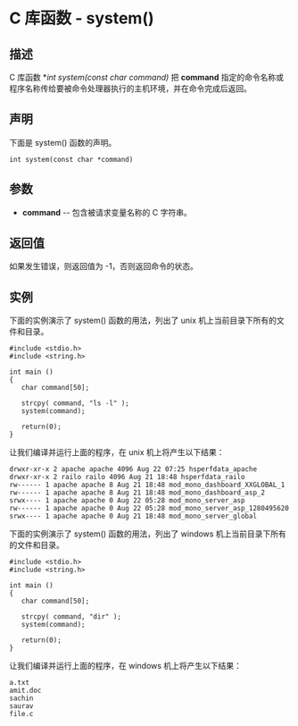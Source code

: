 
# C 库函数 - system()

  

## 描述

C 库函数 **int system(const char *command)** 把 **command** 指定的命令名称或程序名称传给要被命令处理器执行的主机环境，并在命令完成后返回。

## 声明

下面是 system() 函数的声明。

```
int system(const char *command)

```

## 参数

*   **command** -- 包含被请求变量名称的 C 字符串。

## 返回值

如果发生错误，则返回值为 -1，否则返回命令的状态。

## 实例

下面的实例演示了 system() 函数的用法，列出了 unix 机上当前目录下所有的文件和目录。

```
#include <stdio.h>
#include <string.h>

int main ()
{
   char command[50];

   strcpy( command, "ls -l" );
   system(command);

   return(0);
} 

```

让我们编译并运行上面的程序，在 unix 机上将产生以下结果：

```
drwxr-xr-x 2 apache apache 4096 Aug 22 07:25 hsperfdata_apache
drwxr-xr-x 2 railo railo 4096 Aug 21 18:48 hsperfdata_railo
rw------ 1 apache apache 8 Aug 21 18:48 mod_mono_dashboard_XXGLOBAL_1
rw------ 1 apache apache 8 Aug 21 18:48 mod_mono_dashboard_asp_2
srwx---- 1 apache apache 0 Aug 22 05:28 mod_mono_server_asp
rw------ 1 apache apache 0 Aug 22 05:28 mod_mono_server_asp_1280495620
srwx---- 1 apache apache 0 Aug 21 18:48 mod_mono_server_global

```

下面的实例演示了 system() 函数的用法，列出了 windows 机上当前目录下所有的文件和目录。

```
#include <stdio.h>
#include <string.h>

int main ()
{
   char command[50];

   strcpy( command, "dir" );
   system(command);

   return(0);
} 

```

让我们编译并运行上面的程序，在 windows 机上将产生以下结果：

```
a.txt
amit.doc
sachin
saurav
file.c

```

  

